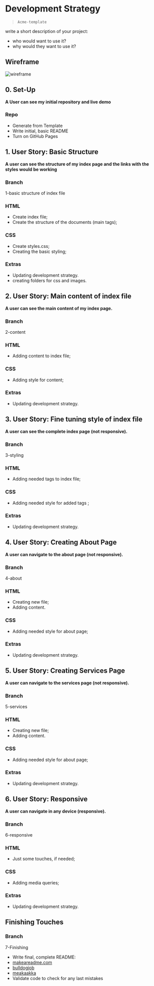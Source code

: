 # Development Strategy

> `Acme-template`

write a short description of your project:
- who would want to use it?
- why would they want to use it?

## Wireframe

![wireframe](https://github.com/abelRoland/acme-template/blob/master/ACME_WIREFRAME.jpg?raw=true)

## 0. Set-Up

__A User can see my initial repository and live demo__

### Repo

- Generate from Template
- Write initial, basic README
- Turn on GitHub Pages

## 1. User Story: Basic Structure

__A user can see the structure of my index page and the links with the styles would be working__

### Branch

1-basic structure of index file

### HTML

- Create index file;
- Create the structure of the documents (main tags);

### CSS

- Create styles.css;
- Creating the basic styling;

### Extras

- Updating development strategy.
- creating folders for css and images.

## 2. User Story: Main content of index file

__A user can see the main content of my index page.__

### Branch

2-content

### HTML

- Adding content to index file;

### CSS

- Adding style for content;

### Extras

- Updating development strategy.

## 3. User Story: Fine tuning style of index file

__A user can see the complete index page (not responsive).__

### Branch

3-styling

### HTML

- Adding needed tags to index file;

### CSS

- Adding needed style for added tags ;

### Extras

- Updating development strategy.

## 4. User Story: Creating About Page

__A user can navigate to the about page (not responsive).__

### Branch

4-about

### HTML

- Creating new file;
- Adding content.

### CSS

- Adding needed style for about page;

### Extras

- Updating development strategy.

## 5. User Story: Creating Services Page

__A user can navigate to the services page (not responsive).__

### Branch

5-services

### HTML

- Creating new file;
- Adding content.

### CSS

- Adding needed style for about page;

### Extras

- Updating development strategy.

## 6. User Story: Responsive

__A user can navigate in any device (responsive).__

### Branch

6-responsive

### HTML

- Just some touches, if needed;

### CSS

- Adding media queries;

### Extras

- Updating development strategy.

## Finishing Touches

### Branch

7-Finishing

- Write final, complete README:
 - [makeareadme.com](https://www.makeareadme.com/)
 - [bulldogjob](https://bulldogjob.com/news/449-how-to-write-a-good-readme-for-your-github-project)
 - [meakaakka](https://medium.com/@meakaakka/a-beginners-guide-to-writing-a-kickass-readme-7ac01da88ab3)
- Validate code to check for any last mistakes
